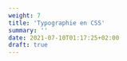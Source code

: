 ```yaml
---
weight: 7
title: 'Typographie en CSS'
summary: ''
date: 2021-07-10T01:17:25+02:00
draft: true
---
```

